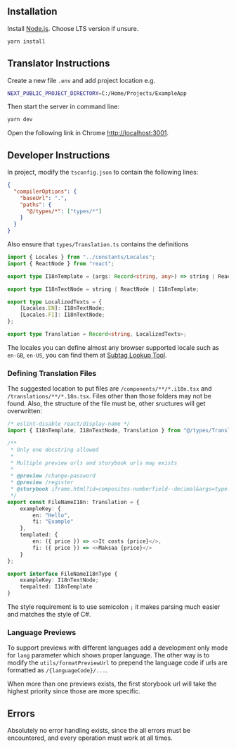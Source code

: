 ## Installation

Install [Node.js](https://nodejs.org/en/). Choose LTS version if unsure.

```bash
yarn install
```

## Translator Instructions

Create a new file `.env` and add project location e.g.

```bash
NEXT_PUBLIC_PROJECT_DIRECTORY=C:/Home/Projects/ExampleApp
```

Then start the server in command line:

```bash
yarn dev
```

Open the following link in Chrome [http://localhost:3001](http://localhost:3001).

## Developer Instructions

In project, modify the `tsconfig.json` to contain the following lines:

```json
{
  "compilerOptions": {
    "baseUrl": ".",
    "paths": {
      "@/types/*": ["types/*"]
    }
  }
}
```

Also ensure that `types/Translation.ts` contains the definitions

```typescript
import { Locales } from "../constants/Locales";
import { ReactNode } from "react";

export type I18nTemplate = (args: Record<string, any>) => string | ReactNode;

export type I18nTextNode = string | ReactNode | I18nTemplate;

export type LocalizedTexts = {
    [Locales.EN]: I18nTextNode;
    [Locales.FI]: I18nTextNode;
};

export type Translation = Record<string, LocalizedTexts>;
```

The locales you can define almost any browser supported locale such as `en-GB`, `en-US`,
you can find them at [Subtag Lookup Tool](https://r12a.github.io/app-subtags/).

### Defining Translation Files

The suggested location to put files are `/components/**/*.i18n.tsx` and `/translations/**/*.18n.tsx`.
Files other than those folders may not be found. Also, the structure of the file must be, other sructures will get overwritten:

```typescript jsx
/* eslint-disable react/display-name */
import { I18nTemplate, I18nTextNode, Translation } from "@/types/Translation";

/**
 * Only one docstring allowed
 * 
 * Multiple preview urls and storybook urls may exists
 * 
 * @preview /change-password
 * @preview /register
 * @storybook iframe.html?id=composites-numberfield--decimal&args=type:!undefined;name:!undefined
 */
export const FileNameI18n: Translation = {
    exampleKey: {
        en: "Hello",
        fi: "Example"
    },
    templated: {
        en: ({ price }) => <>It costs {price}</>,
        fi: ({ price }) => <>Maksaa {price}</>
    }
};

export interface FileNameI18nType {
    exampleKey: I18nTextNode;
    tempalted: I18nTemplate
}
```

The style requirement is to use semicolon `;` it makes parsing much easier and matches the style of C#.

### Language Previews

To support previews with different languages add a development only mode for `lang` parameter which shows proper language.
The other way is to modify the `utils/formatPreviewUrl` to prepend the language code if urls are formatted as `/{languageCode}/...`.

When more than one previews exists, the first storybook url will take the highest priority since those are more specific.

## Errors

Absolutely no error handling exists, since the all errors must be encountered, and every operation must work at all times.
